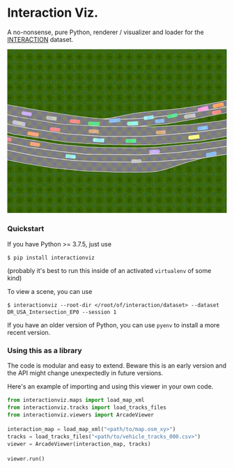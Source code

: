 # Interaction Viz.

A no-nonsense, pure Python, renderer / visualizer and loader for the [INTERACTION](http://interaction-dataset.com/) dataset.

![Demo](https://raw.githubusercontent.com/rosshemsley/interactionviz/master/demo/output.gif)


### Quickstart
If you have Python >= 3.7.5, just use
```
$ pip install interactionviz
```
(probably it's best to run this inside of an activated `virtualenv` of some kind)

To view a scene, you can use
```
$ interactionviz --root-dir </root/of/interaction/dataset> --dataset DR_USA_Intersection_EP0 --session 1
```

If you have an older version of Python, you can use `pyenv` to install a more recent version.


### Using this as a library
The code is modular and easy to extend. Beware this is an early version and the API
might change unexpectedly in future versions.

Here's an example of importing and using this viewer in your own code.

```python
from interactionviz.maps import load_map_xml
from interactionviz.tracks import load_tracks_files
from interactionviz.viewers import ArcadeViewer

interaction_map = load_map_xml("<path/to/map.osm_xy>")
tracks = load_tracks_files("<path/to/vehicle_tracks_000.csv>")
viewer = ArcadeViewer(interaction_map, tracks)

viewer.run()
```

